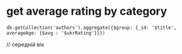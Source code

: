 # get average rating by category
```
db.getCollection('authors').aggregate({$group: {_id: '$title', averageAge: {$avg : '$ukrRating'}}})
```

// середній вік